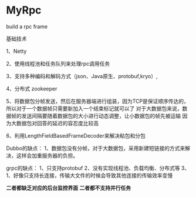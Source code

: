 # MyRpc
build a rpc frame

基础技术

1、Netty

2、使用线程池和任务队列来处理rpc调用任务

3、支持多种编码和解码方式（json、Java原生、protobuf,kryo）,

4、分布式  zookeeper

5、将数据包分帧发送，然后在服务器端进行组装，因为TCP是保证顺序传达的，所以对于一个数据帧只需要新加入一个结束标记就可以了
      对于大数据包来说，数据帧的发送间隔要随着数据包的大小进行动态调整，让小数据包的帧先被运输
      因为大数据包对回答的延迟的容忍度比较高
                      
6、利用LengthFieldBasedFrameDecoder来解决粘包和分包



Dubbo的缺点：
1、数据包没有分帧，对于大数据包，采用新建短链接的方式来解决，这样会加重服务器的负担。


grpc的缺点：
1、只支持protobuf
2、没有实现线程池、负载均衡、分布式等
3、1、好像只支持长连接，传输大文件的时候会导致其他连接的传输效率变慢

**二者都缺乏对应的后台监控界面**
**二者都不支持并行任务**


